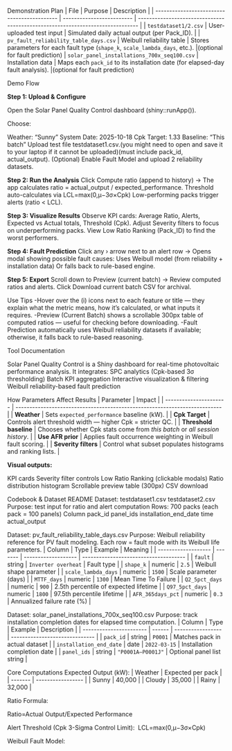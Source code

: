 Demonstration Plan
| File                                        | Purpose                   | Description                                                                    |
| ------------------------------------------- | ------------------------- | ------------------------------------------------------------------------------ |
| `testdataset1/2.csv`                        | User-uploaded test input  | Simulated daily actual output (per Pack_ID).                                   |
| `pv_fault_reliability_table_days.csv`       | Weibull reliability table | Stores parameters for each fault type (`shape_k`, `scale_lambda_days`, etc.).  |(optional for fault prediction)
| `solar_panel_installations_700x_seq100.csv` | Installation data         | Maps each `pack_id` to its installation date (for elapsed-day fault analysis). |(optional for fault prediction)




Demo Flow

**Step 1: Upload & Configure**

  Open the Solar Panel Quality Control dashboard (shiny::runApp()).
  
  Choose:
  
  Weather: “Sunny” 
  System Date: 2025-10-18
  Cpk Target: 1.33
  Baseline: “This batch”
  Upload test file testdataset1.csv.(you might need to open and save it to your laptop if it cannot be uploaded)(must include pack_id, actual_output).
  (Optional) Enable Fault Model and upload 2 reliability datasets.
  
**Step 2: Run the Analysis**
  Click Compute ratio (append to history)
  → The app calculates ratio = actual_output / expected_performance.
  Threshold auto-calculates via LCL=max(0,μ−3σ×Cpk​)
  Low-performing packs trigger alerts (ratio < LCL).
  
**Step 3: Visualize Results**
  Observe KPI cards:
  Average Ratio, Alerts, Expected vs Actual totals, Threshold (Cpk).
  Adjust Severity filters to focus on underperforming packs.
  View Low Ratio Ranking (Pack_ID) to find the worst performers.
  
**Step 4: Fault Prediction**
  Click any › arrow next to an alert row →
  Opens modal showing possible fault causes:
  Uses Weibull model (from reliability + installation data)
  Or falls back to rule-based engine.
  
**Step 5: Export**
  Scroll down to Preview (current batch) →
  Review computed ratios and alerts.
  Click Download current batch CSV for archival.

Use Tips
  -Hover over the (i) icons next to each feature or title — they explain what the metric means, how it’s calculated, or what inputs it requires.
  -Preview (Current Batch) shows a scrollable 300px table of computed ratios — useful for checking before downloading.
  -Fault Prediction automatically uses Weibull reliability datasets if available; otherwise, it falls back to rule-based reasoning.



Tool Documentation 

  Solar Panel Quality Control is a Shiny dashboard for real-time photovoltaic performance analysis. It integrates:
    SPC analytics (Cpk-based 3σ thresholding)
    Batch KPI aggregation
    Interactive visualization & filtering
    Weibull reliability-based fault prediction


How Parameters Affect Results
| Parameter              | Impact                                                                     |
| ---------------------- | -------------------------------------------------------------------------- |
| **Weather**            | Sets `expected_performance` baseline (kW).                                 |
| **Cpk Target**         | Controls alert threshold width — higher Cpk = stricter QC.                 |
| **Threshold baseline** | Chooses whether Cpk stats come from *this batch* or *all session history*. |
| **Use AFR prior**      | Applies fault occurrence weighting in Weibull fault scoring.               |
| **Severity filters**   | Control what subset populates histograms and ranking lists.                |

**Visual outputs:**

KPI cards
Severity filter controls
Low Ratio Ranking (clickable modals)
Ratio distribution histogram
Scrollable preview table (300px)
CSV download

Codebook & Dataset README
Dataset: testdataset1.csv   testdataset2.csv
  Purpose: test input for ratio and alert computation
  Rows: 700 packs (each pack = 100 panels)
  Column pack_id	panel_ids	installation_end_date	time	actual_output			


Dataset: pv_fault_reliability_table_days.csv
  Purpose: Weibull reliability reference for PV fault modeling.
  Each row = fault mode with its Weibull life parameters.
| Column              | Type    | Example             | Meaning                               |
| ------------------- | ------- | ------------------- | ------------------------------------- |
| `fault`             | string  | `Inverter overheat` | Fault type                            |
| `shape_k`           | numeric | `2.5`               | Weibull shape parameter               |
| `scale_lambda_days` | numeric | `1500`              | Scale parameter (days)                |
| `MTTF_days`         | numeric | `1300`              | Mean Time To Failure                  |
| `Q2_5pct_days`      | numeric | `900`               | 2.5th percentile of expected lifetime |
| `Q97_5pct_days`     | numeric | `1800`              | 97.5th percentile lifetime            |
| `AFR_365days_pct`   | numeric | `0.3`               | Annualized failure rate (%)           |


Dataset: solar_panel_installations_700x_seq100.csv
Purpose: track installation completion dates for elapsed time computation.
| Column                  | Type   | Example           | Description                    |
| ----------------------- | ------ | ----------------- | ------------------------------ |
| `pack_id`               | string | `P0001`           | Matches pack in actual dataset |
| `installation_end_date` | date   | `2022-03-15`      | Installation completion date   |
| `panel_ids`             | string | `"P0001A–P0001J"` | Optional panel list string     |



  

Core Computations
Expected Output (kW):
| Weather | Expected per pack |
| ------- | ----------------- |
| Sunny   | 40,000            |
| Cloudy  | 35,000            |
| Rainy   | 32,000            |

Ratio Formula:

  Ratio=Actual Output/Expected Performance

Alert Threshold (Cpk 3-Sigma Control Limit):
	​
  LCL=max(0,μ−3σ×Cpk​)

Weibull Fault Model:







